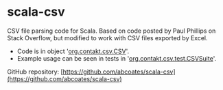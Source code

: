 scala-csv
=========

CSV file parsing code for Scala.
Based on code posted by Paul Phillips on Stack Overflow,
but modified to work with CSV files exported by Excel.

* Code is in object '[org.contakt.csv.CSV](src/org/contakt/csv/CSV.scala)'.
* Example usage can be seen in tests in '[org.contakt.csv.test.CSVSuite](test/org/contakt/csv/test/CSVSuite.scala)'.

GitHub repository: [https://github.com/abcoates/scala-csv](https://github.com/abcoates/scala-csv)
